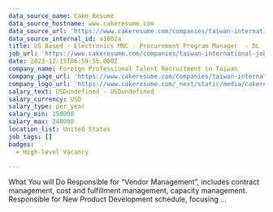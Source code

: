 ```yaml
---
data_source_name: Cake Resume
data_source_hostname: www.cakeresume.com
data_source_url: 'https://www.cakeresume.com/companies/taiwan-international-jobs/jobs'
data_source_internal_id: a1002a
title: US Based - Electronics MNC - Procurement Program Manager  - DL
job_url: 'https://www.cakeresume.com/companies/taiwan-international-jobs/jobs/a1002a'
date: 2023-12-15T06:59:55.000Z
company_name: Foreign Professional Talent Recruitment in Taiwan
company_page_url: 'https://www.cakeresume.com/companies/taiwan-international-jobs'
company_logo_url: 'https://www.cakeresume.com/_next/static/media/cakeresume.e1c03867.svg'
salary_text: USDundefined - USDundefined
salary_currency: USD
salary_type: per_year
salary_min: 150000
salary_max: 240000
location_list: United States
job_tags: []
badges:
  - High-level Vacancy

---
```


What You will Do Responsible for “Vendor Management”, includes contract management, cost and fulfillment management, capacity management. Responsible for New Product Development schedule, focusing ...